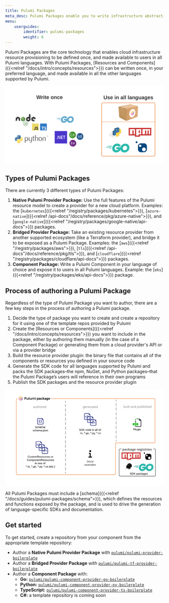 ```yaml
---
title: Pulumi Packages
meta_desc: Pulumi Packages enable you to write infrastructure abstractions once in TypeScript, C#, Go, or Python and make them available for use in any Pulumi language.
menu:
    userguides:
        identifier: pulumi-packages
        weight: 6
---
```


Pulumi Packages are the core technology that enables cloud infrastructure resource provisioning to be defined once, and made available to users in all Pulumi languages. With Pulumi Packages, [Resources and Components]({{<relref "/docs/intro/concepts/resources">}}) can be written once, in your preferred language, and made available in all the other languages supported by Pulumi.

![A diagram showing how Pulumi Package code can be authored in one language and made available in all other languages supported by Pulumi](img/pulumi-package-overview.png)

## Types of Pulumi Packages

There are currently 3 different types of Pulumi Packages:

1. **Native Pulumi Provider Package:** Use the full features of the Pulumi resource model to create a provider for a new cloud platform. Examples: the [`kubernetes`]({{<relref "/registry/packages/kubernetes">}}), [`azure-native`]({{<relref /api-docs"/docs/reference/pkg/azure-native">}}), and [`google-native`]({{<relref "/registry/packages/google-native/api-docs">}}) packages.
2. **Bridged Provider Package:** Take an existing resource provider from another supported ecosystem (like a Terraform provider), and bridge it to be exposed as a Pulumi Package. Examples: the [`aws`]({{<relref "/registry/packages/aws">}}), [`tls`]({{<relref /api-docs"/docs/reference/pkg/tls">}}), and [`cloudflare`]({{<relref "/registry/packages/cloudflare/api-docs">}}) packages.
3. **Component Package:** Write a Pulumi Component in your language of choice and expose it to users in all Pulumi languages. Example: the [`eks`]({{<relref "/registry/packages/eks/api-docs">}}) package.

## Process of authoring a Pulumi Package

Regardless of the type of Pulumi Package you want to author, there are a few key steps in the process of authoring a Pulumi package.

1. Decide the type of package you want to create and create a repository for it using one of the template repos provided by Pulumi
1. Create the [Resources or Components]({{<relref "/docs/intro/concepts/resources">}}) you want to include in the package, either by authoring them manually (in the case of a Component Package) or generating them from a cloud provider's API or via a provider bridge
1. Build the resource provider plugin: the binary file that contains all of the components or resources you defined in your source code
1. Generate the SDK code for all languages supported by Pulumi and packs the SDK packages–the npm, NuGet, and Python packages–that the Pulumi Package’s users will reference in their own programs
1. Publish the SDK packages and the resource provider plugin

![A graphic representation of the steps listed above](img/pulumi-package-concepts.png)

All Pulumi Packages must include a [schema]({{<relref "/docs/guides/pulumi-packages/schema">}}), which defines the resources and functions exposed by the package, and is used to drive the generation of language-specific SDKs and documentation.

## Get started

To get started, create a repository from your component from the appropriate template repository:

- Author a **Native Pulumi Provider Package** with [`pulumi/pulumi-provider-boilerplate`](https://github.com/pulumi/pulumi-provider-boilerplate)
- Author a **Bridged Provider Package** with [`pulumi/pulumi-tf-provider-boilerplate`](https://github.com/pulumi/pulumi-tf-provider-boilerplate)
- Author a **Component Package** with:
  - **Go:** [`pulumi/pulumi-component-provider-go-boilerplate`](https://github.com/pulumi/pulumi-component-provider-go-boilerplate)
  - **Python:** [`pulumi/pulumi-component-provider-py-boilerplate`](https://github.com/pulumi/pulumi-component-provider-py-boilerplate)
  - **TypeScript:** [`pulumi/pulumi-component-provider-ts-boilerplate`](https://github.com/pulumi/pulumi-component-provider-ts-boilerplate)
  - **C#:** a template repository is coming soon
